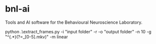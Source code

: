 # bnl-ai
Tools and AI software for the Behavioural Neuroscience Laboratory.

python .\extract_frames.py -i "input folder" -r -o "output folder" -n 10 -g "^(.*)(?=_[0-5]\.mkv)" -m linear 